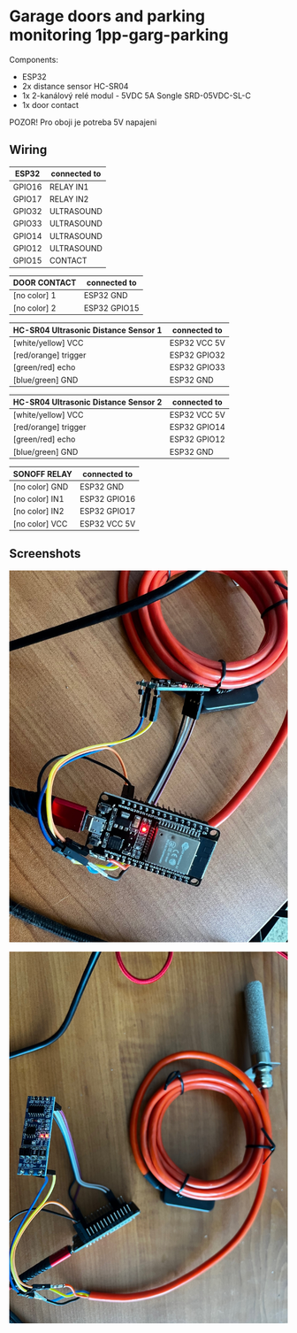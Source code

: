 
# Garage doors and parking monitoring 1pp-garg-parking


Components:

- ESP32
- 2x distance sensor HC-SR04
- 1x 2-kanálový relé modul - 5VDC 5A Songle SRD-05VDC-SL-C
- 1x door contact

POZOR! Pro oboji je potreba 5V napajeni

## Wiring


| ESP32      | connected to      |
| ----------- | -----------------| 
| GPIO16      | RELAY IN1    |  1pp_garg_parking_door
| GPIO17      | RELAY IN2 |  1pp_garg_parking_door2
| GPIO32  | ULTRASOUND       | 1pp_garg_parking_dist1
| GPIO33  | ULTRASOUND       | 1pp_garg_parking_dist1
| GPIO14  | ULTRASOUND       | 1pp_garg_parking_dist2
| GPIO12  | ULTRASOUND       | 1pp_garg_parking_dist2
| GPIO15  | CONTACT        | 1pp_garg_parking_doorcontact


| DOOR CONTACT    | connected to     |
| ----------------| ---------- |
| [no color]  1   | ESP32 GND  |
| [no color]  2   | ESP32 GPIO15  |

| HC-SR04  Ultrasonic Distance Sensor 1  | connected to     |
| ----------------| ---------- |
| [white/yellow]  VCC   | ESP32 VCC 5V  |
| [red/orange]  trigger   | ESP32 GPIO32  |
| [green/red]  echo   | ESP32 GPIO33  |
| [blue/green]  GND   | ESP32 GND  |

| HC-SR04  Ultrasonic Distance Sensor 2  | connected to     |
| ----------------| ---------- |
| [white/yellow]  VCC   | ESP32 VCC 5V  |
| [red/orange]  trigger   | ESP32 GPIO14  |
| [green/red]  echo   | ESP32 GPIO12  |
| [blue/green]  GND   | ESP32 GND  |


| SONOFF RELAY    | connected to     |
| ----------------| ---------- |
| [no color]  GND   | ESP32 GND  |
| [no color]  IN1   | ESP32 GPIO16  |
| [no color]  IN2   | ESP32 GPIO17  |
| [no color]  VCC   | ESP32 VCC 5V  |


## Screenshots

![App Screenshot](https://github.com/jindrich296/sensor-temp-hum-CWT-TH03S-via-RS485/blob/main/IMG_2034.jpg)

![App Screenshot](https://github.com/jindrich296/sensor-temp-hum-CWT-TH03S-via-RS485/blob/main/IMG_2033.jpg)
